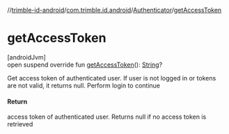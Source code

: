 //[trimble-id-android](../../../index.md)/[com.trimble.id.android](../index.md)/[Authenticator](index.md)/[getAccessToken](get-access-token.md)

# getAccessToken

[androidJvm]\
open suspend override fun [getAccessToken](get-access-token.md)(): [String](https://kotlinlang.org/api/latest/jvm/stdlib/kotlin/-string/index.html)?

Get access token of authenticated user. If user is not logged in or tokens are not valid, it returns null. Perform login to continue

#### Return

access token of authenticated user. Returns null if no access token is retrieved
